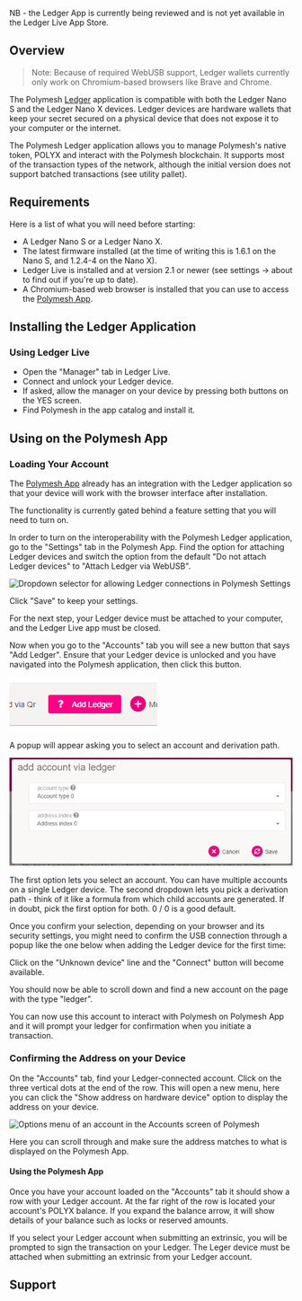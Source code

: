 NB - the Ledger App is currently being reviewed and is not yet available in the Ledger Live App Store.

## Overview

> Note: Because of required WebUSB support, Ledger wallets currently only work on Chromium-based
> browsers like Brave and Chrome.

The Polymesh [Ledger][] application is compatible with both the Ledger Nano S and the Ledger Nano X devices. Ledger devices are hardware wallets that keep your secret secured on a physical device that does not expose it to your computer or the internet.

The Polymesh Ledger application allows you to manage Polymesh's native token, POLYX and interact with the Polymesh blockchain. It supports most of the transaction types of the network, although the initial version does not support batched transactions (see utility pallet).

## Requirements

Here is a list of what you will need before starting:

- A Ledger Nano S or a Ledger Nano X.
- The latest firmware installed (at the time of writing this is 1.6.1 on the Nano S, and 1.2.4-4 on
  the Nano X).
- Ledger Live is installed and at version 2.1 or newer (see settings -> about to find out if you're
  up to date).
- A Chromium-based web browser is installed that you can use to access the [Polymesh App](https://app.polymesh.live/#/explorer).

## Installing the Ledger Application

### Using Ledger Live

- Open the "Manager" tab in Ledger Live.
- Connect and unlock your Ledger device.
- If asked, allow the manager on your device by pressing both buttons on the YES screen.
- Find Polymesh in the app catalog and install it.

## Using on the Polymesh App

### Loading Your Account

The [Polymesh App](https://app.polymesh.live/#/accounts) already has an integration with the Ledger application so that your device will work with the browser interface after installation. 

The functionality is currently gated behind a feature setting that you will need to turn on.

In order to turn on the interoperability with the Polymesh Ledger application, go to the "Settings" tab in the Polymesh App. Find the option for attaching Ledger devices and switch the option from the default "Do not attach Ledger devices" to "Attach Ledger via WebUSB".

![Dropdown selector for allowing Ledger connections in Polymesh Settings](assets/ledger/ledger.png)

Click "Save" to keep your settings.

For the next step, your Ledger device must be attached to your computer, and the Ledger Live app must be closed.

Now when you go to the "Accounts" tab you will see a new button that says "Add Ledger". Ensure that
your Ledger device is unlocked and you have navigated into the Polymesh application, then click this
button.

![Add Ledger button in Polymesh](images/ledger/query-ledger.png)

A popup will appear asking you to select an account and derivation path.

![Picking an account and derivation path](images/ledger/add-account.png)

The first option lets you select an account. You can have multiple accounts on a single Ledger device. The second dropdown lets you pick a derivation path - think of it like a formula from which child accounts are generated. If in doubt, pick the first option for both. 0 / 0 is a good default.

Once you confirm your selection, depending on your browser and its security settings, you might need to confirm the USB connection through a popup like the one below when adding the Ledger device for the first time:

Click on the "Unknown device" line and the "Connect" button will become available.

You should now be able to scroll down and find a new account on the page with the type "ledger".

You can now use this account to interact with Polymesh on Polymesh App and it will prompt your ledger for confirmation when you initiate a transaction.

### Confirming the Address on your Device

On the "Accounts" tab, find your Ledger-connected account. Click on the three vertical dots at the end of the row. This will open a new menu, here you can click the "Show address on hardware device" option to display the address on your device.

![Options menu of an account in the Accounts screen of Polymesh](assets/ledger/ledger-4.png)

Here you can scroll through and make sure the address matches to what is displayed on the Polymesh App.

#### Using the Polymesh App

Once you have your account loaded on the "Accounts" tab it should show a row with your Ledger account. At the far right of the row is located your account's POLYX balance. If you expand the balance arrow, it will show details of your balance such as locks or reserved amounts.

If you select your Ledger account when submitting an extrinsic, you will be prompted to sign the transaction on your Ledger. The Leger device must be attached when submitting an extrinsic from your Ledger account.

## Support

[ledger]: https://www.ledger.com/
[polymath]: https://polymath.network/
[polymath app]: https://app.polymesh.live/
[prerelease instructions]: https://github.com/Zondax/ledger-polymesh#download-and-install
[releases page]: https://github.com/Zondax/ledger-polymesh/releases